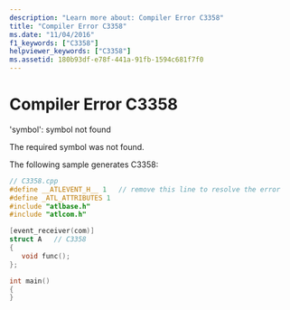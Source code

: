 ```yaml
---
description: "Learn more about: Compiler Error C3358"
title: "Compiler Error C3358"
ms.date: "11/04/2016"
f1_keywords: ["C3358"]
helpviewer_keywords: ["C3358"]
ms.assetid: 180b93df-e78f-441a-91fb-1594c681f7f0
---
```

# Compiler Error C3358

'symbol': symbol not found

The required symbol was not found.

The following sample generates C3358:

```cpp
// C3358.cpp
#define __ATLEVENT_H__ 1   // remove this line to resolve the error
#define _ATL_ATTRIBUTES 1
#include "atlbase.h"
#include "atlcom.h"

[event_receiver(com)]
struct A   // C3358
{
   void func();
};

int main()
{
}
```
